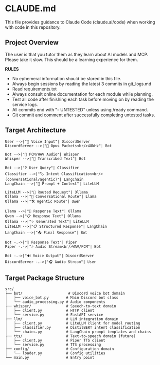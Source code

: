 # CLAUDE.md

This file provides guidance to Claude Code (claude.ai/code) when working with code in this repository.

## Project Overview
The user is that you tutor them as they learn about AI models and MCP. Please take it slow. This should be a learning experience for them.


**RULES**
- No ephemeral information should be stored in this file.
- Always begin sessions by reading the latest 3 commits in git_logs.md
- Read requirements.txt
- Always consult online documentation for each module while planning. 
- Test all code after finishing each task before moving on by reading the service logs.
- All commits end with "- UNTESTED" unless using /ready command.  
- Git commit and comment after successfully completing untested tasks.

## Target Architecture
```
User -->|"🎤 Voice Input"| DiscordServer
DiscordServer -->|"📡 Opus Packets<br/>48kHz"| Bot

Bot -->|"🎵 PCM/WAV Audio"| Whisper
Whisper -->|"📝 Transcribed Text"| Bot

Bot -->|"❓ User Query"| Classifier
Classifier -->|"🏷️ Intent Classification<br/>(conversational/agentic)"| LangChain
LangChain -->|"📝 Prompt + Context"| LiteLLM

LiteLLM -->|"🚦 Routed Request"| Ollama
Ollama -->|"💭 Conversational Route"| Llama
Ollama -->|"🛠️ Agentic Route"| Qwen

Llama -->|"💬 Response Text"| Ollama
Qwen -->|"📋 Response Text"| Ollama
Ollama -->|"✨ Generated Text"| LiteLLM
LiteLLM -->|"📋 Structured Response"| LangChain
LangChain -->|"📤 Final Response"| Bot

Bot -.->|"📄 Response Text"| Piper
Piper -.->|"🎶 Audio Stream<br/>WAV/PCM"| Bot

Bot -.->|"🔊 Voice Output"| DiscordServer
DiscordServer -.->|"🎧 Audio Stream"| User
```

## Target Package Structure
```
src/
├── bot/                     # Discord voice bot domain
│   ├── voice_bot.py        # Main Discord bot class
│   └── audio_processing.py # Audio components
├── whisper/                # Speech-to-text domain
│   ├── client.py           # HTTP client
│   └── service.py          # FastAPI service
├── llm/                    # LLM integration domain
│   ├── client.py           # LiteLLM client for model routing
│   ├── classifier.py       # DistilBERT intent classification
│   └── chains.py           # LangChain prompt templates and chains
├── tts/                    # Text-to-speech domain (future)
│   ├── client.py           # Piper TTS client
│   └── service.py          # TTS processing
├── config/                 # Configuration domain
│   └── loader.py           # Config utilities
└── main.py                 # Entry point
```

